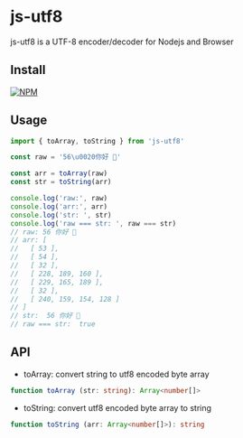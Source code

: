 # js-utf8

js-utf8 is a UTF-8 encoder/decoder for Nodejs and Browser

## Install

[![NPM](https://nodei.co/npm/js-utf8.png?downloads=true&downloadRank=true&stars=true)](https://nodei.co/npm/js-utf8/)

## Usage

```js
import { toArray, toString } from 'js-utf8'

const raw = '56\u0020你好 🚀'

const arr = toArray(raw)
const str = toString(arr)

console.log('raw:', raw)
console.log('arr:', arr)
console.log('str: ', str)
console.log('raw === str: ', raw === str)
// raw: 56 你好 🚀
// arr: [
//   [ 53 ],
//   [ 54 ],
//   [ 32 ],
//   [ 228, 189, 160 ],
//   [ 229, 165, 189 ],
//   [ 32 ],
//   [ 240, 159, 154, 128 ]
// ]
// str:  56 你好 🚀
// raw === str:  true
```

## API

- toArray: convert string to utf8 encoded byte array

```ts
function toArray (str: string): Array<number[]>
```

- toString: convert utf8 encoded byte array to string

```ts
function toString (arr: Array<number[]>): string
```
